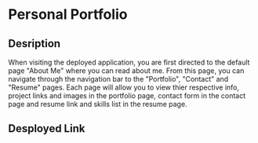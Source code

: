 # Personal Portfolio

## Desription
When visiting the deployed application, you are first directed to the default page "About Me" where you can read about me. From this page, you can navigate through the navigation bar to the "Portfolio", "Contact" and "Resume" pages. Each page will allow you to view thier respective info, project links and images in the portfolio page, contact form in the contact page and resume link and skills list in the resume page. 

## Desployed Link


